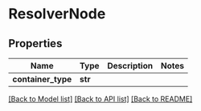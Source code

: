 # ResolverNode

## Properties
Name | Type | Description | Notes
------------ | ------------- | ------------- | -------------
**container_type** | **str** |  | 

[[Back to Model list]](../README.md#documentation-for-models) [[Back to API list]](../README.md#documentation-for-api-endpoints) [[Back to README]](../README.md)



